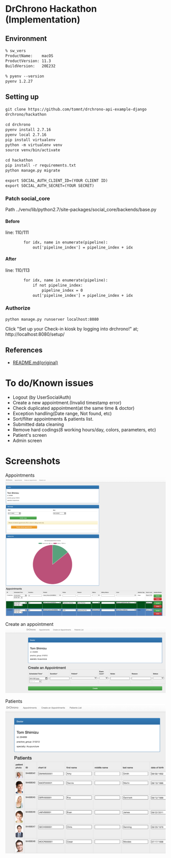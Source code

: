 # DrChrono Hackathon (Implementation)

## Environment

```
% sw_vers
ProductName:	macOS
ProductVersion:	11.3
BuildVersion:	20E232

% pyenv --version
pyenv 1.2.27
```

## Setting up

```
git clone https://github.com/tomnt/drchrono-api-example-django drchrono/hackathon

cd drchrono
pyenv install 2.7.16
pyenv local 2.7.16
pip install virtualenv
python -m virtualenv venv
source venv/bin/activate

cd hackathon
pip install -r requirements.txt
python manage.py migrate

export SOCIAL_AUTH_CLIENT_ID=(YOUR CLIENT ID)
export SOCIAL_AUTH_SECRET=(YOUR SECRET)
```

### Patch social_core

Path
../venv/lib/python2.7/site-packages/social_core/backends/base.py

#### Before

line: 110/111

```
        for idx, name in enumerate(pipeline):
            out['pipeline_index'] = pipeline_index + idx
```

#### After

line: 110/113

```
        for idx, name in enumerate(pipeline):
            if not pipeline_index:
                pipeline_index = 0
            out['pipeline_index'] = pipeline_index + idx
```

### Authorize

```
python manage.py runserver localhost:8080
```

Click "Set up your Check-in kiosk by logging into drchrono!" at;
http://localhost:8080/setup/

## References

- [README.md(original)](readme/README.md)

# To do/Known issues

- Logout (by UserSocialAuth)
- Create a new appointment.(Invalid timestamp error)
- Check duplicated appointment(at the same time & doctor)
- Exception handling(Date range, Not found, etc)
- Sort/filter appointments & patients list.
- Submitted data cleaning
- Remove hard codings(8 working hours/day, colors, parameters, etc)
- Patient's screen
- Admin screen

# Screenshots

Appointments
![Appointments](readme/img/appointments.png)

Create an appointment
![Create appointments](readme/img/create_appointments.png)

Patients
![Patients](readme/img/patients.png)
